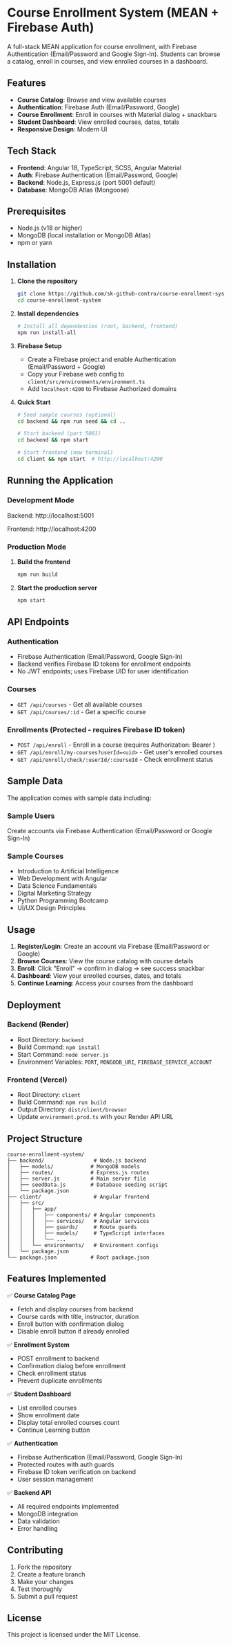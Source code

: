 # Course Enrollment System (MEAN + Firebase Auth)

A full-stack MEAN application for course enrollment, with Firebase Authentication (Email/Password and Google Sign-In). Students can browse a catalog, enroll in courses, and view enrolled courses in a dashboard.

## Features

- **Course Catalog**: Browse and view available courses
- **Authentication**: Firebase Auth (Email/Password, Google)
- **Course Enrollment**: Enroll in courses with Material dialog + snackbars
- **Student Dashboard**: View enrolled courses, dates, totals
- **Responsive Design**: Modern UI

## Tech Stack

- **Frontend**: Angular 18, TypeScript, SCSS, Angular Material
- **Auth**: Firebase Authentication (Email/Password, Google)
- **Backend**: Node.js, Express.js (port 5001 default)
- **Database**: MongoDB Atlas (Mongoose)

## Prerequisites

- Node.js (v18 or higher)
- MongoDB (local installation or MongoDB Atlas)
- npm or yarn

## Installation

1. **Clone the repository**
   ```bash
   git clone https://github.com/sk-github-contro/course-enrollment-system-.git
   cd course-enrollment-system
   ```

2. **Install dependencies**
   ```bash
   # Install all dependencies (root, backend, frontend)
   npm run install-all
   ```

3. **Firebase Setup**
   - Create a Firebase project and enable Authentication (Email/Password + Google)
   - Copy your Firebase web config to `client/src/environments/environment.ts`
   - Add `localhost:4200` to Firebase Authorized domains

4. **Quick Start**
   ```bash
   # Seed sample courses (optional)
   cd backend && npm run seed && cd ..

   # Start backend (port 5001)
   cd backend && npm start

   # Start frontend (new terminal)
   cd client && npm start  # http://localhost:4200
   ```

## Running the Application

### Development Mode

Backend: http://localhost:5001

Frontend: http://localhost:4200

### Production Mode

1. **Build the frontend**
   ```bash
   npm run build
   ```

2. **Start the production server**
   ```bash
   npm start
   ```

## API Endpoints

### Authentication
- Firebase Authentication (Email/Password, Google Sign-In)
- Backend verifies Firebase ID tokens for enrollment endpoints
- No JWT endpoints; uses Firebase UID for user identification

### Courses
- `GET /api/courses` - Get all available courses
- `GET /api/courses/:id` - Get a specific course

### Enrollments (Protected - requires Firebase ID token)
- `POST /api/enroll` - Enroll in a course (requires Authorization: Bearer <token>)
- `GET /api/enroll/my-courses?userId=<uid>` - Get user's enrolled courses
- `GET /api/enroll/check/:userId/:courseId` - Check enrollment status

## Sample Data

The application comes with sample data including:

### Sample Users
Create accounts via Firebase Authentication (Email/Password or Google Sign-In)

### Sample Courses
- Introduction to Artificial Intelligence
- Web Development with Angular
- Data Science Fundamentals
- Digital Marketing Strategy
- Python Programming Bootcamp
- UI/UX Design Principles

## Usage

1. **Register/Login**: Create an account via Firebase (Email/Password or Google)
2. **Browse Courses**: View the course catalog with course details
3. **Enroll**: Click "Enroll" → confirm in dialog → see success snackbar
4. **Dashboard**: View your enrolled courses, dates, and totals
5. **Continue Learning**: Access your courses from the dashboard

## Deployment

### Backend (Render)
- Root Directory: `backend`
- Build Command: `npm install`
- Start Command: `node server.js`
- Environment Variables: `PORT`, `MONGODB_URI`, `FIREBASE_SERVICE_ACCOUNT`

### Frontend (Vercel)
- Root Directory: `client`
- Build Command: `npm run build`
- Output Directory: `dist/client/browser`
- Update `environment.prod.ts` with your Render API URL

## Project Structure

```
course-enrollment-system/
├── backend/                # Node.js backend
│   ├── models/            # MongoDB models
│   ├── routes/            # Express.js routes
│   ├── server.js          # Main server file
│   ├── seedData.js        # Database seeding script
│   └── package.json
├── client/                 # Angular frontend
│   ├── src/
│   │   ├── app/
│   │   │   ├── components/ # Angular components
│   │   │   ├── services/   # Angular services
│   │   │   ├── guards/     # Route guards
│   │   │   ├── models/     # TypeScript interfaces
│   │   │   └── ...
│   │   └── environments/   # Environment configs
│   └── package.json
└── package.json           # Root package.json
```

## Features Implemented

✅ **Course Catalog Page**
- Fetch and display courses from backend
- Course cards with title, instructor, duration
- Enroll button with confirmation dialog
- Disable enroll button if already enrolled

✅ **Enrollment System**
- POST enrollment to backend
- Confirmation dialog before enrollment
- Check enrollment status
- Prevent duplicate enrollments

✅ **Student Dashboard**
- List enrolled courses
- Show enrollment date
- Display total enrolled courses count
- Continue Learning button

✅ **Authentication**
- Firebase Authentication (Email/Password, Google Sign-In)
- Protected routes with auth guards
- Firebase ID token verification on backend
- User session management

✅ **Backend API**
- All required endpoints implemented
- MongoDB integration
- Data validation
- Error handling

## Contributing

1. Fork the repository
2. Create a feature branch
3. Make your changes
4. Test thoroughly
5. Submit a pull request

## License

This project is licensed under the MIT License.
